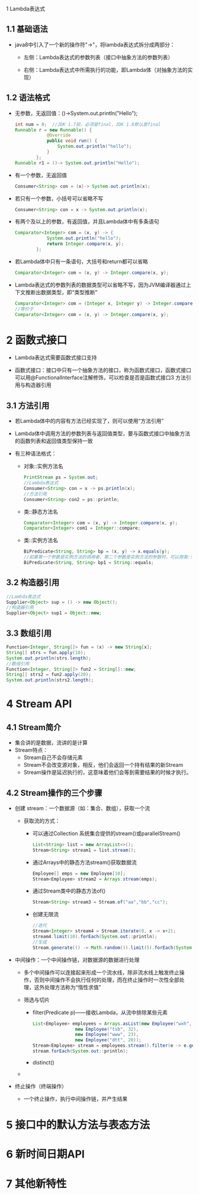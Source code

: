 1 Lambda表达式

## 1.1 基础语法

- java8中引入了一个新的操作符"->"，将lambda表达式拆分成两部分：
  - 左侧：Lambda表达式的参数列表（接口中抽象方法的参数列表）

  - 右侧：Lambda表达式中所需执行的功能，即Lambda体（对抽象方法的实现）

## 1.2  语法格式

  - 无参数，无返回值：()->System.out.println("Hello");

    ~~~java
    int num = 0;  //JDK 1.7前，必须是final，JDK 1.8默认是final
    Runnable r = new Runnable() {
                @Override
                public void run() {
                    System.out.println("hello");
                }
            };
    Runnable r1 = ()-> System.out.println("Hello");
    ~~~

  - 有一个参数，无返回值

    ~~~java
    Consumer<String> con = (x)-> System.out.println(x);
    ~~~

  - 若只有一个参数，小括号可以省略不写

    ~~~java
    Consumer<String> con = x -> System.out.println(x);
    ~~~

  - 有两个及以上的参数，有返回值，并且Lambda体中有多条语句

    ~~~ java
    Comparator<Integer> com = (x, y) -> {
                System.out.println("hello");
                return Integer.compare(x, y);
            };
    ~~~

  - 若Lambda体中只有一条语句，大括号和return都可以省略

    ~~~java
    Comparator<Integer> com = (x, y) -> Integer.compare(x, y);
    ~~~

  - Lambda表达式的参数列表的数据类型可以省略不写，因为JVM编译器通过上下文推断出数据类型，即“类型推断”

    ~~~java
    Comparator<Integer> com = (Integer x, Integer y) -> Integer.compare(x, y);
    //等价于
    Comparator<Integer> com = (x, y) -> Integer.compare(x, y);
    ~~~

# 2 函数式接口

- Lambda表达式需要函数式接口支持

- 函数式接口：接口中只有一个抽象方法的接口，称为函数式接口，函数式接口可以用@FunctionalInterface注解修饰，可以检查是否是函数式接口3 方法引用与构造器引用

## 3.1 方法引用

- 若Lambda体中的内容有方法已经实现了，则可以使用“方法引用”
  
- Lambda体中调用方法的参数列表与返回值类型，要与函数式接口中抽象方法的函数列表和返回值类型保持一致
  
- 有三种语法格式：

  - 对象::实例方法名

    ~~~java
    PrintStream ps = System.out;
    //Lambda表达式
    Consumer<String> con = x -> ps.println(x);
    //方法引用
    Consumer<String> con2 = ps::println;
    ~~~

  - 类::静态方法名

    ~~~java
    Comparator<Integer> com = (x, y) -> Integer.compare(x, y);
    Comparator<Integer> com1 = Integer::compare;
    ~~~

  - 类::实例方法名

    ~~~java
    BiPredicate<String, String> bp = (x, y) -> x.equals(y);
    //如果第一个参数是实例方法的调用者，第二个参数是实例方法的参数时，可以用类::实例方法名格式
    BiPredicate<String, String> bp1 = String::equals;
    ~~~

## 3.2 构造器引用

~~~java
//Lambda表达式
Supplier<Object> sup = () -> new Object();
//构造器引用
Supplier<Object> sup1 = Object::new;
~~~

## 3.3 数组引用 

~~~java
Function<Integer, String[]> fun = (x) -> new String[x];
String[] strs = fun.apply(10);
System.out.println(strs.length);
//数组引用       
Function<Integer, String[]> fun2 = String[]::new;
String[] strs2 = fun2.apply(20);
System.out.println(strs2.length);
~~~



# 4 Stream API

## 4.1 Stream简介

- 集合讲的是数据，流讲的是计算
- Stream特点：
  - Stream自己不会存储元素
  - Stream不会改变源对象，相反，他们会返回一个持有结果的新Stream
  - Stream操作是延迟执行的，这意味着他们会等到需要结果的时候才执行。

## 4.2 Stream操作的三个步骤

- 创建 stream：一个数据源（如：集合、数组），获取一个流

  - 获取流的方式：

    - 可以通过Collection 系统集合提供的stream()或parallelStream()

      ~~~java
      List<String> list = new ArrayList<>();
      Stream<String> stream1 = list.stream();
      ~~~

    - 通过Arrays中的静态方法stream()获取数据流

      ~~~java
      Employee[] emps = new Employee[10];
      Stream<Employee> stream2 = Arrays.stream(emps);
      ~~~

    - 通过Stream类中的静态方法of()

      ~~~java
      Stream<String> stream3 = Stream.of("aa","bb","cc");
      ~~~

    - 创建无限流

      ~~~java
      //迭代
      Stream<Integer> stream4 = Stream.iterate(0, x -> x+2);
      stream4.limit(10).forEach(System.out::println);
      //生成
      Stream.generate(() -> Math.random()).limit(5).forEach(System.out::println);
      ~~~

- 中间操作：一个中间操作链，对数据源的数据进行处理

  - 多个中间操作可以连接起来形成一个流水线，除非流水线上触发终止操作，否则中间操作不会执行任何的处理，而在终止操作时一次性全部处理，这外处理方法称为“惰性求值”

  - 筛选与切片

    - filter(Predicate p)——接收Lambda，从流中排除某些元素

      ~~~java
      List<Employee> employees = Arrays.asList(new Employee("wxh", 30),
                      new Employee("tsb", 32),
                      new Employee("www", 23),
                      new Employee("dtt", 20));
      Stream<Employee> stream = employees.stream().filter(e -> e.getAge()>=30);
      stream.forEach(System.out::println);
      ~~~

    - distinct()

  - 

- 终止操作（终端操作）

  - 一个终止操作，执行中间操作链，并产生结果

# 5 接口中的默认方法与表态方法

# 6 新时间日期API

# 7 其他新特性

